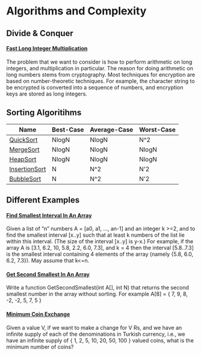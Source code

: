 # Algorithms and Complexity
## Divide & Conquer
#### [Fast Long Integer Multiplication](https://github.com/ardasdasdas/algorithms-and-complexity/tree/master/Divide%20and%20Conquer/Long%20Integer%20Multiplication)
The problem that we want to consider is how to perform arithmetic on long integers, and multiplication in particular. The reason for doing arithmetic on long numbers stems from cryptography. Most techniques for encryption are based on number-theoretic techniques. For example, the character string to be encrypted is converted into a sequence of numbers, and encryption keys are stored as long integers.
## Sorting Algoritihms
|    Name     | Best-Case | Average-Case | Worst-Case |
| ----------- | --------- | ------------ | ---------- |
|  [QuickSort](https://github.com/ardasdasdas/algorithms-and-complexity/blob/master/Sorting%20Algortihms/QuickSort.cpp)  |   NlogN   |    NlogN     |    N^2     |
|  [MergeSort](https://github.com/ardasdasdas/algorithms-and-complexity/blob/master/Sorting%20Algortihms/MergeSort.cpp)  |   NlogN   |    NlogN     |     NlogN      |
|  [HeapSort](https://github.com/ardasdasdas/algorithms-and-complexity/blob/master/Sorting%20Algortihms/HeapSort.cpp)   |   NlogN   |    NlogN     |   NlogN    |
|[InsertionSort](https://github.com/ardasdasdas/algorithms-and-complexity/blob/master/Sorting%20Algortihms/InsertionSort.cpp)|     N     |     N^2      |    N'2     |
| [BubbleSort](https://github.com/ardasdasdas/algorithms-and-complexity/blob/master/Sorting%20Algortihms/BubbleSort.cpp)  |     N     |     N^2      |    N'2     |
## Different Examples
#### [Find Smallest Interval In An Array](https://github.com/ardasdasdas/algorithms-and-complexity/blob/master/Different%20Examples/findSmallestInterval.cpp)
Given a list of “n” numbers A = [a0, a1, …, an-1] and an integer k >=2, and to find the smallest interval [x..y] such that at least k numbers of the list lie within this interval. (The size of the interval [x..y] is y-x.) For example, if the array A is [3.1, 6.2, 10, 5.8, 2.2, 6.0, 7.3], and k = 4 then the interval [5.8..7.3] is the smallest interval containing 4 elements of the array (namely {5.8, 6.0, 6.2, 7.3}). May assume that k<=n.
#### [Get Second Smallest In An Array](https://github.com/ardasdasdas/algorithms-and-complexity/blob/master/Different%20Examples/getSecondSmallestNumber.cpp)
Write a function GetSecondSmallest(int A[], int N) that returns the second smallest number in the array without sorting. For example A[8] = { 7, 9, 8, -2, -2, 5, 7, 5 }
#### [Minimum Coin Exchange](https://github.com/ardasdasdas/algorithms-and-complexity/blob/master/Different%20Examples/minCoinExchange.cpp)
Given a value V, if we want to make a change for V Rs, and we have an infinite supply of each of the denominations in Turkish currency, i.e., we have an infinite supply of { 1, 2, 5, 10, 20, 50, 100 } valued coins, what is the minimum number of coins?
